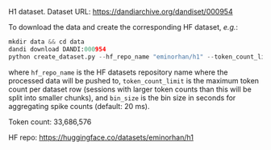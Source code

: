 H1 dataset. Dataset URL: https://dandiarchive.org/dandiset/000954

To download the data and create the corresponding HF dataset, *e.g.*:
```python
mkdir data && cd data
dandi download DANDI:000954
python create_dataset.py --hf_repo_name "eminorhan/h1" --token_count_limit 10_000_000 --bin_size 0.02
```
where `hf_repo_name` is the HF datasets repository name where the processed data will be pushed to, `token_count_limit` is the maximum token count per dataset row (sessions with larger token counts than this will be split into smaller chunks), and `bin_size` is the bin size in seconds for aggregating spike counts (default: 20 ms).

Token count: 33,686,576

HF repo: https://huggingface.co/datasets/eminorhan/h1